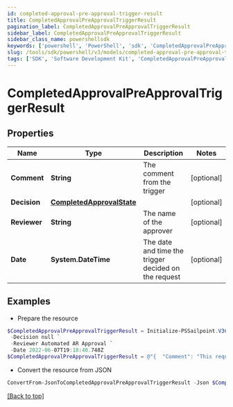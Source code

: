 ```yaml
---
id: completed-approval-pre-approval-trigger-result
title: CompletedApprovalPreApprovalTriggerResult
pagination_label: CompletedApprovalPreApprovalTriggerResult
sidebar_label: CompletedApprovalPreApprovalTriggerResult
sidebar_class_name: powershellsdk
keywords: ['powershell', 'PowerShell', 'sdk', 'CompletedApprovalPreApprovalTriggerResult', 'CompletedApprovalPreApprovalTriggerResult'] 
slug: /tools/sdk/powershell/v3/models/completed-approval-pre-approval-trigger-result
tags: ['SDK', 'Software Development Kit', 'CompletedApprovalPreApprovalTriggerResult', 'CompletedApprovalPreApprovalTriggerResult']
---
```



# CompletedApprovalPreApprovalTriggerResult

## Properties

Name | Type | Description | Notes
------------ | ------------- | ------------- | -------------
**Comment** | **String** | The comment from the trigger | [optional] 
**Decision** | [**CompletedApprovalState**](completed-approval-state) |  | [optional] 
**Reviewer** | **String** | The name of the approver | [optional] 
**Date** | **System.DateTime** | The date and time the trigger decided on the request | [optional] 

## Examples

- Prepare the resource
```powershell
$CompletedApprovalPreApprovalTriggerResult = Initialize-PSSailpoint.V3CompletedApprovalPreApprovalTriggerResult  -Comment This request was autoapproved by our automated ETS subscriber `
 -Decision null `
 -Reviewer Automated AR Approval `
 -Date 2022-06-07T19:18:40.748Z
$CompletedApprovalPreApprovalTriggerResult = @"{  "Comment": "This request was autoapproved by our automated ETS subscriber", "Decision": null, "Reviewer": "Automated AR Approval", "Date": "2022-06-07T19:18:40.748Z" }"@
```

- Convert the resource from JSON
```powershell
ConvertFrom-JsonToCompletedApprovalPreApprovalTriggerResult -Json $CompletedApprovalPreApprovalTriggerResult
```


[[Back to top]](#) 

